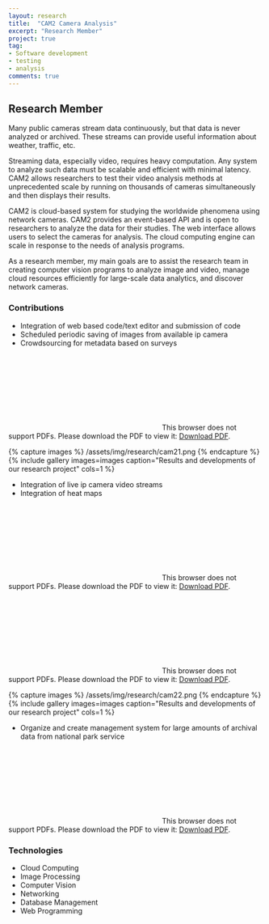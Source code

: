 ```yaml
---
layout: research
title:  "CAM2 Camera Analysis"
excerpt: "Research Member"
project: true
tag:
- Software development
- testing
- analysis
comments: true
---
```

<!-----
layout: post
title:  "MathJax Example"
date:   2015-08-10
excerpt: "MathJax Example for Moon Jekyll Theme."
project: true
tag:
- markdown
- mathjax
- example
- test
- jekyll
comments: true
----->

## Research Member

Many public cameras stream data continuously, but that data is never analyzed or archived. These streams can provide useful information about weather, traffic, etc.

Streaming data, especially video, requires heavy computation. Any system to analyze such data must be scalable and efficient with minimal latency. CAM2 allows researchers to test their video analysis methods at unprecedented scale by running on thousands of cameras simultaneously and then displays their results.

CAM2 is cloud-based system for studying the worldwide phenomena using network cameras. CAM2 provides an event-based API and is open to researchers to analyze the data for their studies. The web interface allows users to select the cameras for analysis. The cloud computing engine can scale in response to the needs of analysis programs.

As a research member, my main goals are to assist the research team in creating computer vision programs to analyze image and video, manage cloud resources efficiently for large-scale data analytics, and discover network cameras.

### Contributions

* Integration of web based code/text editor and submission of code
* Scheduled periodic saving of images from available ip camera
* Crowdsourcing for metadata based on surveys


<object data="" type="/assets/img/research/cam2_1.pdf" width="700px" height="700px">
    <embed src="/assets/img/research/cam2_1.pdf">
        This browser does not support PDFs. Please download the PDF to view it: <a href="/assets/img/research/cam21.pdf">Download PDF</a>.</p>
    </embed>
</object>


{% capture images %}
	/assets/img/research/cam21.png
{% endcapture %}
{% include gallery images=images caption="Results and developments of our research project" cols=1 %}


* Integration of live ip camera video streams
* Integration of heat maps

<object data="" type="/assets/img/research/cam2_2.pdf" width="700px" height="700px">
    <embed src="/assets/img/research/cam2_2.pdf">
        This browser does not support PDFs. Please download the PDF to view it: <a href="/assets/img/research/cam21.pdf">Download PDF</a>.</p>
    </embed>
</object>


<object data="" type="/assets/img/research/cam2_4.pdf" width="700px" height="700px">
    <embed src="/assets/img/research/cam2_4.pdf">
        This browser does not support PDFs. Please download the PDF to view it: <a href="/assets/img/research/cam21.pdf">Download PDF</a>.</p>
    </embed>
</object>


{% capture images %}
	/assets/img/research/cam22.png
{% endcapture %}
{% include gallery images=images caption="Results and developments of our research project" cols=1 %}

* Organize and create management system for large amounts of archival data from national park service


<object data="" type="/assets/img/research/cam2_3.pdf" width="700px" height="700px">
    <embed src="/assets/img/research/cam2_3.pdf">
        This browser does not support PDFs. Please download the PDF to view it: <a href="/assets/img/research/cam21.pdf">Download PDF</a>.</p>
    </embed>
</object>


### Technologies

* Cloud Computing
* Image Processing
* Computer Vision
* Networking
* Database Management
* Web Programming

<!--[MathJax](http://www.mathjax.org/) is a simple way of including Tex/LaTex/MathML based mathematics in HTML webpages. To get up and running you need to include the MathJax script in the header of your github pages page, and then write some maths. For LaTex, there are two delimiters you need to know about, one for block or displayed mathematics `\[ ... \]`, and the other for inline mathematics `\( ... \)`.

## Usage

To enable MathJax support be sure Kramdown is your Markdown flavor of choice and MathJax is set to true in your `_config.yml` file.

~~~
markdown: kramdown
mathjax: true
~~~

~~~
Here is an example MathJax inline rendering \\( 1/x^{2} \\), and here is a block rendering:
\\[ \frac{1}{n^{2}} \\]
~~~

Here is an example MathJax inline rendering \\( 1/x^{2} \\), and here is a block rendering:
\\[ \frac{1}{n^{2}} \\]

The only thing to look out for is the escaping of the backslash when using markdown, so the delimiters become `\\[ ... \\]` and `\\( ... \\)` for inline and block maths respectively.


$$
\begin{align*}
  & \phi(x,y) = \phi \left(\sum_{i=1}^n x_ie_i, \sum_{j=1}^n y_je_j \right)
  = \sum_{i=1}^n \sum_{j=1}^n x_i y_j \phi(e_i, e_j) = \\
  & (x_1, \ldots, x_n) \left( \begin{array}{ccc}
      \phi(e_1, e_1) & \cdots & \phi(e_1, e_n) \\
      \vdots & \ddots & \vdots \\
      \phi(e_n, e_1) & \cdots & \phi(e_n, e_n)
    \end{array} \right)
  \left( \begin{array}{c}
      y_1 \\
      \vdots \\
      y_n
    \end{array} \right)
\end{align*}
$$-->
